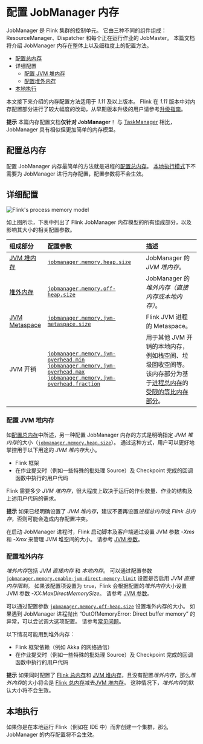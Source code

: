 # 配置 JobManager 内存

JobManager 是 Flink 集群的控制单元。 它由三种不同的组件组成：ResourceManager、Dispatcher 和每个正在运行作业的 JobMaster。 本篇文档将介绍 JobManager 内存在整体上以及细粒度上的配置方法。

- [配置总内存](https://ci.apache.org/projects/flink/flink-docs-release-1.12/zh/deployment/memory/mem_setup_jobmanager.html#配置总内存)
- 详细配置
  - [配置 JVM 堆内存](https://ci.apache.org/projects/flink/flink-docs-release-1.12/zh/deployment/memory/mem_setup_jobmanager.html#配置-jvm-堆内存)
  - [配置堆外内存](https://ci.apache.org/projects/flink/flink-docs-release-1.12/zh/deployment/memory/mem_setup_jobmanager.html#配置堆外内存)
- [本地执行](https://ci.apache.org/projects/flink/flink-docs-release-1.12/zh/deployment/memory/mem_setup_jobmanager.html#本地执行)

本文接下来介绍的内存配置方法适用于 *1.11* 及以上版本。 Flink 在 *1.11* 版本中对内存配置部分进行了较大幅度的改动，从早期版本升级的用户请参考[升级指南](https://ci.apache.org/projects/flink/flink-docs-release-1.12/zh/deployment/memory/mem_migration.html)。

**提示** 本篇内存配置文档**仅针对 JobManager**！ 与 [TaskManager](https://ci.apache.org/projects/flink/flink-docs-release-1.12/zh/deployment/memory/mem_setup_tm.html) 相比，JobManager 具有相似但更加简单的内存模型。



## 配置总内存

配置 JobManager 内存最简单的方法就是进程的[配置总内存](https://ci.apache.org/projects/flink/flink-docs-release-1.12/zh/deployment/memory/mem_setup.html#configure-total-memory)。 [本地执行模式](https://ci.apache.org/projects/flink/flink-docs-release-1.12/zh/deployment/memory/mem_setup_jobmanager.html#local-execution)下不需要为 JobManager 进行内存配置，配置参数将不会生效。



## 详细配置

![Flink's process memory model](https://ci.apache.org/projects/flink/flink-docs-release-1.12/fig/process_mem_model.svg)



如上图所示，下表中列出了 Flink JobManager 内存模型的所有组成部分，以及影响其大小的相关配置参数。

| **组成部分**                                                 | **配置参数**                                                 | **描述**                                                     |
| :----------------------------------------------------------- | :----------------------------------------------------------- | :----------------------------------------------------------- |
| [JVM 堆内存](https://ci.apache.org/projects/flink/flink-docs-release-1.12/zh/deployment/memory/mem_setup_jobmanager.html#configure-jvm-heap) | [`jobmanager.memory.heap.size`](https://ci.apache.org/projects/flink/flink-docs-release-1.12/zh/deployment/config.html#jobmanager-memory-heap-size) | JobManager 的 *JVM 堆内存*。                                 |
| [堆外内存](https://ci.apache.org/projects/flink/flink-docs-release-1.12/zh/deployment/memory/mem_setup_jobmanager.html#configure-off-heap-memory) | [`jobmanager.memory.off-heap.size`](https://ci.apache.org/projects/flink/flink-docs-release-1.12/zh/deployment/config.html#jobmanager-memory-off-heap-size) | JobManager 的*堆外内存（直接内存或本地内存）*。              |
| [JVM Metaspace](https://ci.apache.org/projects/flink/flink-docs-release-1.12/zh/deployment/memory/mem_setup.html#jvm-parameters) | [`jobmanager.memory.jvm-metaspace.size`](https://ci.apache.org/projects/flink/flink-docs-release-1.12/zh/deployment/config.html#jobmanager-memory-jvm-metaspace-size) | Flink JVM 进程的 Metaspace。                                 |
| JVM 开销                                                     | [`jobmanager.memory.jvm-overhead.min`](https://ci.apache.org/projects/flink/flink-docs-release-1.12/zh/deployment/config.html#jobmanager-memory-jvm-overhead-min) [`jobmanager.memory.jvm-overhead.max`](https://ci.apache.org/projects/flink/flink-docs-release-1.12/zh/deployment/config.html#jobmanager-memory-jvm-overhead-max) [`jobmanager.memory.jvm-overhead.fraction`](https://ci.apache.org/projects/flink/flink-docs-release-1.12/zh/deployment/config.html#jobmanager-memory-jvm-overhead-fraction) | 用于其他 JVM 开销的本地内存，例如栈空间、垃圾回收空间等。该内存部分为基于[进程总内存](https://ci.apache.org/projects/flink/flink-docs-release-1.12/zh/deployment/memory/mem_setup.html#configure-total-memory)的[受限的等比内存部分](https://ci.apache.org/projects/flink/flink-docs-release-1.12/zh/deployment/memory/mem_setup.html#capped-fractionated-components)。 |





### 配置 JVM 堆内存

如[配置总内存](https://ci.apache.org/projects/flink/flink-docs-release-1.12/zh/deployment/memory/mem_setup.html#configure-total-memory)中所述，另一种配置 JobManager 内存的方式是明确指定 *JVM 堆内存*的大小（[`jobmanager.memory.heap.size`](https://ci.apache.org/projects/flink/flink-docs-release-1.12/zh/deployment/config.html#jobmanager-memory-heap-size)）。 通过这种方式，用户可以更好地掌控用于以下用途的 *JVM 堆内存*大小。

- Flink 框架
- 在作业提交时（例如一些特殊的批处理 Source）及 Checkpoint 完成的回调函数中执行的用户代码

Flink 需要多少 *JVM 堆内存*，很大程度上取决于运行的作业数量、作业的结构及上述用户代码的需求。

**提示** 如果已经明确设置了 *JVM 堆内存*，建议不要再设置*进程总内存*或 *Flink 总内存*，否则可能会造成内存配置冲突。

在启动 JobManager 进程时，Flink 启动脚本及客户端通过设置 JVM 参数 *-Xms* 和 *-Xmx* 来管理 JVM 堆空间的大小。 请参考 [JVM 参数](https://ci.apache.org/projects/flink/flink-docs-release-1.12/zh/deployment/memory/mem_setup.html#jvm-parameters)。



### 配置堆外内存

*堆外内存*包括 *JVM 直接内存* 和 *本地内存*。 可以通过配置参数 [`jobmanager.memory.enable-jvm-direct-memory-limit`](https://ci.apache.org/projects/flink/flink-docs-release-1.12/zh/deployment/config.html#jobmanager-memory-enable-jvm-direct-memory-limit) 设置是否启用 *JVM 直接内存限制*。 如果该配置项设置为 `true`，Flink 会根据配置的*堆外内存*大小设置 JVM 参数 *-XX:MaxDirectMemorySize*。 请参考 [JVM 参数](https://ci.apache.org/projects/flink/flink-docs-release-1.12/zh/deployment/memory/mem_setup.html#jvm-parameters)。

可以通过配置参数 [`jobmanager.memory.off-heap.size`](https://ci.apache.org/projects/flink/flink-docs-release-1.12/zh/deployment/config.html#jobmanager-memory-off-heap-size) 设置堆外内存的大小。 如果遇到 JobManager 进程抛出 “OutOfMemoryError: Direct buffer memory” 的异常，可以尝试调大这项配置。 请参考[常见问题](https://ci.apache.org/projects/flink/flink-docs-release-1.12/zh/deployment/memory/mem_trouble.html#outofmemoryerror-direct-buffer-memory)。

以下情况可能用到堆外内存：

- Flink 框架依赖（例如 Akka 的网络通信）
- 在作业提交时（例如一些特殊的批处理 Source）及 Checkpoint 完成的回调函数中执行的用户代码

**提示** 如果同时配置了 [Flink 总内存](https://ci.apache.org/projects/flink/flink-docs-release-1.12/zh/deployment/memory/mem_setup.html#configure-total-memory)和 [JVM 堆内存](https://ci.apache.org/projects/flink/flink-docs-release-1.12/zh/deployment/memory/mem_setup_jobmanager.html#configure-jvm-heap)，且没有配置*堆外内存*，那么*堆外内存*的大小将会是 [Flink 总内存](https://ci.apache.org/projects/flink/flink-docs-release-1.12/zh/deployment/memory/mem_setup.html#configure-total-memory)减去[JVM 堆内存](https://ci.apache.org/projects/flink/flink-docs-release-1.12/zh/deployment/memory/mem_setup_jobmanager.html#configure-jvm-heap)。 这种情况下，*堆外内存*的默认大小将不会生效。



## 本地执行

如果你是在本地运行 Flink（例如在 IDE 中）而非创建一个集群，那么 JobManager 的内存配置将不会生效。